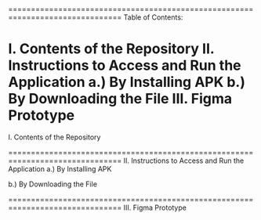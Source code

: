 ===============================================================================
Table of Contents:

I. Contents of the Repository
II. Instructions to Access and Run the Application
a.) By Installing APK
b.) By Downloading the File
III. Figma Prototype
===============================================================================
I. Contents of the Repository

===============================================================================
II. Instructions to Access and Run the Application
a.) By Installing APK

b.) By Downloading the File

===============================================================================
III. Figma Prototype